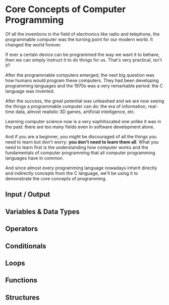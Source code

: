 # Core Concepts of Computer Programming 
Of all the inventions in the field of electronics 
like radio and telephone, the programmable computer was the 
turning point for our modern world. It changed the
world forever.

If ever a certain device
can be programmed the way we want it to behave, then 
we can simply instruct it to do things for us.
That's very practical, isn't it?

After the programmable computers emerged, the next
big question was how humans would program these computers.
They had been developing programming languages and 
the 1970s was a very remarkable period: 
the C language was invented.

After the success, the great potential was unleashed
and we are now seeing the things a programmable computer
can do: the era of information, real-time data, 
almost realistic 3D games, artificial intelligence, etc.

Learning computer science now is a very sophitiscated
one unlike it was in the past: there are too many 
fields even in software development alone.

And if you are a beginner, you might be discouraged
of all the things you need to learn but don't worry:
**you don't need to learn them all**. What you need
to learn first is the understanding how computer works
and the fundamentals of computer programming that
all computer programming languages have in common.

And since almost every programming language nowadays
inherit directly and indirectly concepts from 
the C language, we'll be using it to demonstrate
the core concepts of programming.

## Input / Output

## Variables & Data Types

## Operators

## Conditionals

## Loops

## Functions

## Structures


